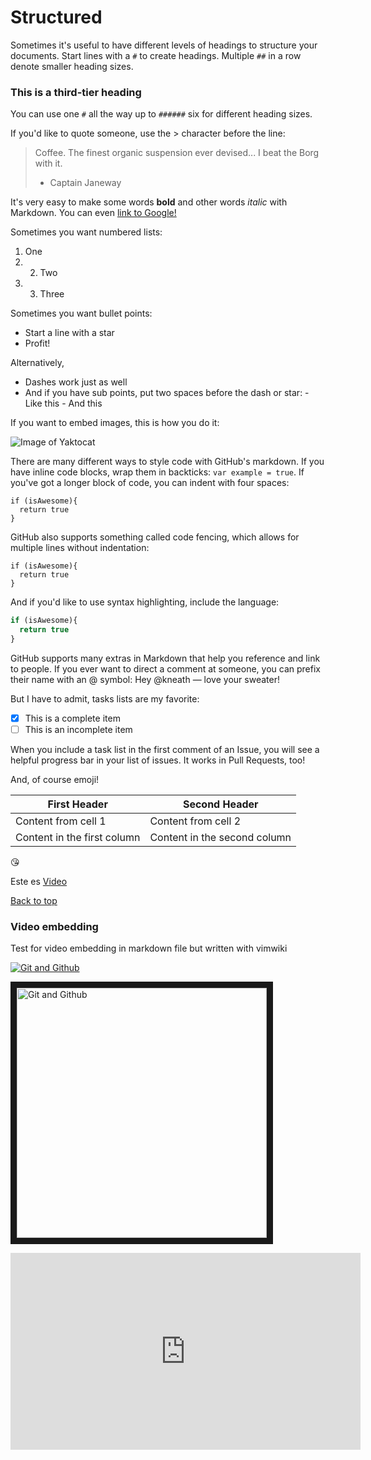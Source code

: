 # Structured

Sometimes it's useful to have different levels of headings to structure your documents. Start lines with a `#` to create headings. Multiple `##` in a row denote smaller heading sizes.

### This is a third-tier heading

You can use one `#` all the way up to `######` six for different heading sizes.

If you'd like to quote someone, use the > character before the line:

> Coffee. The finest organic suspension ever devised... I beat the Borg with it.
> - Captain Janeway

It's very easy to make some words **bold** and other words *italic* with Markdown. You can even [link to Google!](http://google.com)

Sometimes you want numbered lists:

1. One
2. 2. Two
3. 3. Three

Sometimes you want bullet points:

* Start a line with a star
* Profit!

Alternatively,

- Dashes work just as well
- And if you have sub points, put two spaces before the dash or star:
      - Like this
      - And this

If you want to embed images, this is how you do it:

![Image of Yaktocat](https://octodex.github.com/images/yaktocat.png "This is an image")

There are many different ways to style code with GitHub's markdown. If you have inline code blocks, wrap them in backticks: `var example = true`.  If you've got a longer block of code, you can indent with four spaces:

    if (isAwesome){
      return true
    }

GitHub also supports something called code fencing, which allows for multiple lines without indentation:

```
if (isAwesome){
  return true
}
```

And if you'd like to use syntax highlighting, include the language:

```javascript
if (isAwesome){
  return true
}
```

GitHub supports many extras in Markdown that help you reference and link to people. If you ever want to direct a comment at someone, you can prefix their name with an @ symbol: Hey @kneath — love your sweater!

But I have to admit, tasks lists are my favorite:

- [x] This is a complete item
- [ ] This is an incomplete item

When you include a task list in the first comment of an Issue, you will see a helpful progress bar in your list of issues. It works in Pull Requests, too!

And, of course emoji!

First Header | Second Header
------------ | -------------
Content from cell 1 | Content from cell 2
Content in the first column | Content in the second column

:kissing_heart:

Este es [Video]

[Back to top](#Structured)

[Video]:https://www.youtube.com/watch?v=1_zgKRBrT0Y


### Video embedding

Test for video embedding in markdown file but written with vimwiki

[![Git and Github](https://img.youtube.com/vi/zZGEuFI9xMY/maxresdefault.jpg)](https://www.youtube.com/watch?v=zZGEuFI9xMY)

<a href="https://www.youtube.com/embed/zZGEuFI9xMY" target="_blank"><img src="https://img.youtube.com/vi/zZGEuFI9xMY/maxresdefault.jpg" alt="Git and Github" width="400" border="10"></a>

<iframe width="560" height="315" src="https://www.youtube.com/embed/2ReR1YJrNOM" frameborder="0" allow="accelerometer; autoplay; clipboard-write; encrypted-media; gyroscope; picture-in-picture" allowfullscreen></iframe>
